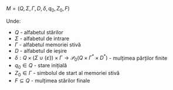 $M=(Q,\Sigma,\Gamma,D,\delta,q_0,Z_0,F)$

Unde:
- $Q$ - alfabetul stărilor
- $\Sigma$ - alfabetul de intrare
- $\Gamma$ - alfabetul memoriei stivă
- $D$ - alfabetul de ieșire
- $\delta:Q\times(\Sigma\cup\{\varepsilon\})\times\Gamma\rightarrow\mathcal{P}_0(Q\times\Gamma^*\times D^*)$ - mulțimea părților finite
- $q_0\in Q$ - stare inițială
- $Z_0\in\Gamma$ - simbolul de start al memoriei stivă
- $F\subseteq Q$ - mulțimea stărilor finale